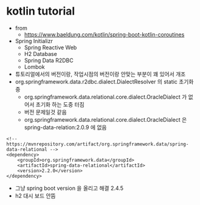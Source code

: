 # kotlin tutorial
* from
    * https://www.baeldung.com/kotlin/spring-boot-kotlin-coroutines
* Spring Initializr
    * Spring Reactive Web
    * H2 Database
    * Spring Data R2DBC
    * Lombok
* 튜토리얼에서의 버전이랑, 작업시점의 버전이랑 안맞는 부분이 꽤 있어서 개조
* org.springframework.data.r2dbc.dialect.DialectResolver 의 static 초기화 중
  * org.springframework.data.relational.core.dialect.OracleDialect 가 없어서 초기화 하는 도중 터짐
  * 버전 문제일것 같음
  * org.springframework.data.relational.core.dialect.OracleDialect 은 spring-data-relation:2.0.9 에 없음
```
<!-- https://mvnrepository.com/artifact/org.springframework.data/spring-data-relational -->
<dependency>
    <groupId>org.springframework.data</groupId>
    <artifactId>spring-data-relational</artifactId>
    <version>2.2.0</version>
</dependency>
```
* 그냥 spring boot version 을 올리고 해결 2.4.5
* h2 대시 보드 안뜸